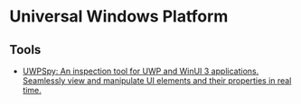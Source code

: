 # Universal Windows Platform
## Tools
- [UWPSpy: An inspection tool for UWP and WinUI 3 applications. Seamlessly view and manipulate UI elements and their properties in real time.](https://github.com/m417z/UWPSpy)
